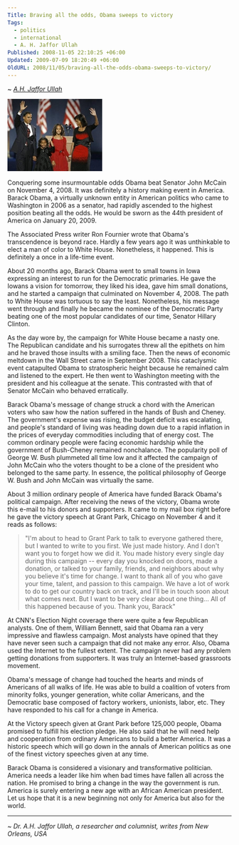 ```yaml
---
Title: Braving all the odds, Obama sweeps to victory
Tags:
  - politics
  - international
  - A. H. Jaffor Ullah
Published: 2008-11-05 22:10:25 +06:00
Updated: 2009-07-09 18:20:49 +06:00
OldURL: 2008/11/05/braving-all-the-odds-obama-sweeps-to-victory/
---
```


~ *[A.H. Jaffor Ullah](https://gold.mukto-mona.com/Articles/jaffor/index.html)*

![](../../images/2008/11-05-obama_win-yahoo_img.jpg)

Conquering some insurmountable odds Obama beat Senator John McCain on November 4, 2008.  It was definitely a history making event in America.  Barack Obama, a virtually unknown entity in American politics who came to Washington in 2006 as a senator, had rapidly ascended to the highest position beating all the odds.  He would be sworn as the 44th president of America on January 20, 2009.

The Associated Press writer Ron Fournier wrote that Obama's transcendence is beyond race. Hardly a few years ago it was unthinkable to elect a man of color to White House.  Nonetheless, it happened.  This is definitely a once in a life-time event. 

About 20 months ago, Barack Obama went to small towns in Iowa expressing an interest to run for the Democratic primaries.  He gave the Iowans a vision for tomorrow, they liked his idea, gave him small donations, and he started a campaign that culminated on November 4, 2008.  The path to White House was tortuous to say the least.  Nonetheless, his message went through and finally he became the nominee of the Democratic Party beating one of the most popular candidates of our time, Senator Hillary Clinton.

As the day wore by, the campaign for White House became a nasty one.  The Republican candidate and his surrogates threw all the epithets on him and he braved those insults with a smiling face.  Then the news of economic meltdown in the Wall Street came in September 2008.  This cataclysmic event catapulted Obama to stratospheric height because he remained calm and listened to the expert.  He then went to Washington meeting with the president and his colleague at the senate.  This contrasted with that of Senator McCain who behaved erratically.

Barack Obama's message of change struck a chord with the American voters who saw how the nation suffered in the hands of Bush and Cheney.  The government's expense was rising, the budget deficit was escalating, and people's standard of living was heading down due to a rapid inflation in the prices of everyday commodities including that of energy cost.  The common ordinary people were facing economic hardship while the government of Bush-Cheney remained nonchalance. The popularity poll of George W. Bush plummeted all time low and it affected the campaign of John McCain who the voters thought to be a clone of the president who belonged to the same party.  In essence, the political philosophy of George W. Bush and John McCain was virtually the same.

About 3 million ordinary people of America have funded Barack Obama's political campaign.  After receiving the news of the victory, Obama wrote this e-mail to his donors and supporters.  It came to my mail box right before he gave the victory speech at Grant Park, Chicago on November 4 and it reads as follows:

> "I'm about to head to Grant Park to talk to everyone gathered there, but I wanted to write to you first. We just made history. And I don't want you to forget how we did it. You made history every single day during this campaign -- every day you knocked on doors, made a donation, or talked to your family, friends, and neighbors about why you believe it's time for change. I want to thank all of you who gave your time, talent, and passion to this campaign. We have a lot of work to do to get our country back on track, and I'll be in touch soon about what comes next. But I want to be very clear about one thing... All of this happened because of you. Thank you, Barack"

At CNN's Election Night coverage there were quite a few Republican analysts.  One of them, William Bennett, said that Obama ran a very impressive and flawless campaign.  Most analysts have opined that they have never seen such a campaign that did not make any error.  Also, Obama used the Internet to the fullest extent.  The campaign never had any problem getting donations from supporters.  It was truly an Internet-based grassroots movement.


Obama's message of change had touched the hearts and minds of Americans of all walks of life.  He was able to build a coalition of voters from minority folks, younger generation, white collar Americans, and the Democratic base composed of factory workers, unionists, labor, etc.  They have responded to his call for a change in America. 


At the Victory speech given at Grant Park before 125,000 people, Obama promised to fulfill his election pledge.  He also said that he will need help and cooperation from ordinary Americans to build a better America.  It was a historic speech which will go down in the annals of American politics as one of the finest victory speeches given at any time.


Barack Obama is considered a visionary and transformative politician.  America needs a leader like him when bad times have fallen all across the nation.  He promised to bring a change in the way the government is run.  America is surely entering a new age with an African American president.  Let us hope that it is a new beginning not only for America but also for the world.

-----

~ *Dr. A.H. Jaffor Ullah, a researcher and columnist, writes from New Orleans, USA*